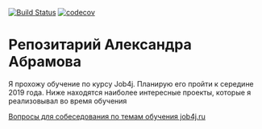 [![Build Status](https://travis-ci.org/a11exe/job4j.svg?branch=master)](https://travis-ci.org/a11exe/job4j)
[![codecov](https://codecov.io/gh/a11exe/job4j/branch/master/graph/badge.svg)](https://codecov.io/gh/a11exe/job4j)

# Репозитарий Александра Абрамова
Я прохожу обучение по курсу Job4j. Планирую его пройти к середине 2019 года.
Ниже находятся наиболее интересные проекты, которые я реализовывал во время обучения

[Вопросы для собеседования по темам обучения job4j.ru](interview_questions#вопросы-для-собеседования-по-темам-обучения-job4jru)